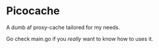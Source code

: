 # Picocache

A dumb af proxy-cache tailored for my needs.

Go check main.go if you _really_ want to know how to uses it.